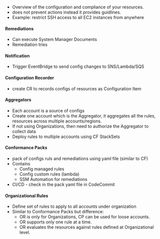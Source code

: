 - Overview of the configuration and compliance of your resources. 
- does not prevent actions instead it provides guidlines.
- Example: restrict SSH access to all EC2 instances from anywhere

#### Remediations
- Can execute System Manager Documents 
- Remediation tries

#### Notification
- Trigger EventBridge to send config changes to SNS/Lambda/SQS

#### Configuration Recorder
- create CR to records configs of resources as Configuration Item

#### Aggregators
- Each account is a source of configs
- Create one account which is the Aggregator, it aggregates all the rules, resources across multiple accounts/regions.
- If not using Organizations, then need to authorize the Aggregator to collect data
- Deploy rules to multiple accounts using CF StackSets

#### Conformance Packs
- pack of configs ruls and remediations using yaml file (similar to CF)
- Contains 
	- Config managed rules
	- Config custom rules (lambda)
	- SSM Automation for remediations
- CI/CD - check in the pack yaml file in CodeCommit 

#### Organizational Rules
- Define set of rules to apply to all accounts under organization 
- Similar to Conformance Packs but difference:
	- OR is only for Organizations, CP can be used for loose accounts.
	- OR supports only one rule at a time.
	- OR evaluates the resources against rules defined at Organizational level.